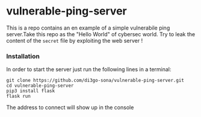 # vulnerable-ping-server
This is a repo contains an en example of a simple vulnerabile ping server.Take this repo as the "Hello World" of cybersec world.
Try to leak the content of the `secret` file by exploiting the web server !

### Installation
In order to start the server just run the following lines in a terminal:
```
git clone https://github.com/di3go-sona/vulnerable-ping-server.git
cd vulnerable-ping-server
pip3 install flask 
flask run
```
The address to connect will show up in the console

